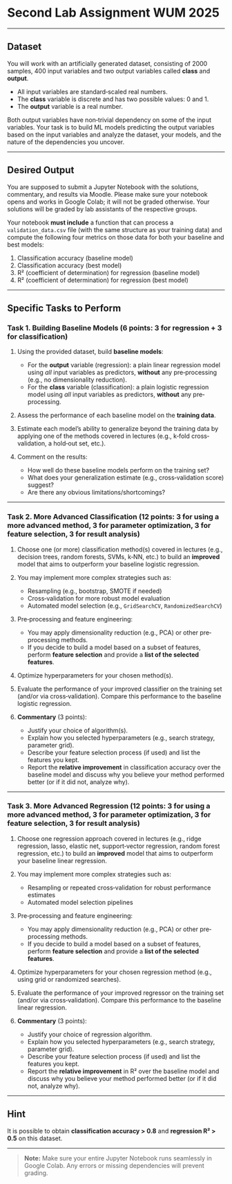# Second Lab Assignment WUM 2025

---

## Dataset

You will work with an artificially generated dataset, consisting of 2000 samples, 400 input variables and two output variables called **class** and **output**.  
- All input variables are standard‐scaled real numbers.  
- The **class** variable is discrete and has two possible values: 0 and 1.  
- The **output** variable is a real number.  

Both output variables have non‐trivial dependency on some of the input variables. Your task is to build ML models predicting the output variables based on the input variables and analyze the dataset, your models, and the nature of the dependencies you uncover.

---

## Desired Output

You are supposed to submit a Jupyter Notebook with the solutions, commentary, and results via Moodle. Please make sure your notebook opens and works in Google Colab; it will not be graded otherwise. Your solutions will be graded by lab assistants of the respective groups.

Your notebook **must include** a function that can process a `validation_data.csv` file (with the same structure as your training data) and compute the following four metrics on those data for both your baseline and best models:

1. Classification accuracy (baseline model)  
2. Classification accuracy (best model)  
3. R² (coefficient of determination) for regression (baseline model)  
4. R² (coefficient of determination) for regression (best model)  

---

## Specific Tasks to Perform

### Task 1. Building Baseline Models (6 points: 3 for regression + 3 for classification)

1. Using the provided dataset, build **baseline models**:  
   - For the **output** variable (regression): a plain linear regression model using *all* input variables as predictors, **without** any pre‐processing (e.g., no dimensionality reduction).  
   - For the **class** variable (classification): a plain logistic regression model using *all* input variables as predictors, **without** any pre‐processing.  

2. Assess the performance of each baseline model on the **training data**.

3. Estimate each model’s ability to generalize beyond the training data by applying one of the methods covered in lectures (e.g., k‐fold cross‐validation, a hold‐out set, etc.).

4. Comment on the results:  
   - How well do these baseline models perform on the training set?  
   - What does your generalization estimate (e.g., cross‐validation score) suggest?  
   - Are there any obvious limitations/shortcomings?

---

### Task 2. More Advanced Classification (12 points: 3 for using a more advanced method, 3 for parameter optimization, 3 for feature selection, 3 for result analysis)

1. Choose one (or more) classification method(s) covered in lectures (e.g., decision trees, random forests, SVMs, k‐NN, etc.) to build an **improved** model that aims to outperform your baseline logistic regression.

2. You may implement more complex strategies such as:  
   - Resampling (e.g., bootstrap, SMOTE if needed)  
   - Cross‐validation for more robust model evaluation  
   - Automated model selection (e.g., `GridSearchCV`, `RandomizedSearchCV`)

3. Pre‐processing and feature engineering:  
   - You may apply dimensionality reduction (e.g., PCA) or other pre‐processing methods.  
   - If you decide to build a model based on a subset of features, perform **feature selection** and provide a **list of the selected features**.

4. Optimize hyperparameters for your chosen method(s).

5. Evaluate the performance of your improved classifier on the training set (and/or via cross‐validation). Compare this performance to the baseline logistic regression.

6. **Commentary** (3 points):  
   - Justify your choice of algorithm(s).  
   - Explain how you selected hyperparameters (e.g., search strategy, parameter grid).  
   - Describe your feature selection process (if used) and list the features you kept.  
   - Report the **relative improvement** in classification accuracy over the baseline model and discuss why you believe your method performed better (or if it did not, analyze why).

---

### Task 3. More Advanced Regression (12 points: 3 for using a more advanced method, 3 for parameter optimization, 3 for feature selection, 3 for result analysis)

1. Choose one regression approach covered in lectures (e.g., ridge regression, lasso, elastic net, support‐vector regression, random forest regression, etc.) to build an **improved** model that aims to outperform your baseline linear regression.

2. You may implement more complex strategies such as:  
   - Resampling or repeated cross‐validation for robust performance estimates  
   - Automated model selection pipelines

3. Pre‐processing and feature engineering:  
   - You may apply dimensionality reduction (e.g., PCA) or other pre‐processing methods.  
   - If you decide to build a model based on a subset of features, perform **feature selection** and provide a **list of the selected features**.

4. Optimize hyperparameters for your chosen regression method (e.g., using grid or randomized searches).

5. Evaluate the performance of your improved regressor on the training set (and/or via cross‐validation). Compare this performance to the baseline linear regression.

6. **Commentary** (3 points):  
   - Justify your choice of regression algorithm.  
   - Explain how you selected hyperparameters (e.g., search strategy, parameter grid).  
   - Describe your feature selection process (if used) and list the features you kept.  
   - Report the **relative improvement** in R² over the baseline model and discuss why you believe your method performed better (or if it did not, analyze why).

---

## Hint

It is possible to obtain **classification accuracy > 0.8** and **regression R² > 0.5** on this dataset.

---

> **Note:** Make sure your entire Jupyter Notebook runs seamlessly in Google Colab. Any errors or missing dependencies will prevent grading.
